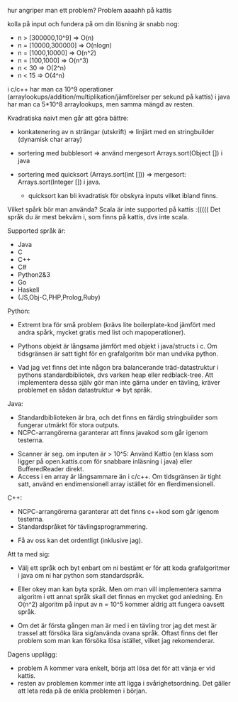 hur angriper man ett problem?
Problem aaaahh på kattis


kolla på input och fundera på om din lösning är snabb nog:

* n > [300000,10^9] => O(n)
* n = [10000,300000] => O(nlogn)
* n = [1000,10000] => O(n^2)
* n = [100,1000] => O(n^3)
* n < 30 => O(2^n)
* n < 15 => O(4^n)

i c/c++ har man ca 10^9 operationer (arraylookups/addition/multiplikation/jämförelser per sekund på kattis)
i java har man ca 5*10^8 arraylookups, men samma mängd av resten.

Kvadratiska naivt men går att göra bättre:

* konkatenering av n strängar (utskrift) => linjärt med en stringbuilder (dynamisk char array)

* sortering med bubblesort => använd mergesort Arrays.sort(Object []) i java

* sortering med quicksort (Arrays.sort(int [])) => mergesort: Arrays.sort(Integer []) i java.
	 * quicksort kan bli kvadratisk för obskyra inputs vilket ibland finns.

Vilket spårk bör man använda?
Scala är inte supported på kattis :(((((
Det språk du är mest bekväm i, som finns på kattis, dvs inte scala.

Supported språk är:

- Java
- C
- C++
- C#
- Python2&3
- Go
- Haskell
- (JS,Obj-C,PHP,Prolog,Ruby)

Python:

+ Extremt bra för små problem (krävs lite boilerplate-kod jämfört med andra spårk, mycket gratis med list och mapoperationer).

- Pythons objekt är långsama jämfört med objekt i java/structs i c. Om tidsgränsen är satt tight för en grafalgoritm bör man undvika python.

- Vad jag vet finns det inte någon bra balancerande träd-datastruktur i pythons standardbibliotek, dvs varken heap eller redblack-tree. Att implementera dessa själv gör man inte gärna under en tävling, kräver problemet en sådan datastruktur => byt språk.

Java:

+ Standardbiblioteken är bra, och det finns en färdig stringbuilder som fungerar utmärkt för stora outputs.
+ NCPC-arrangörerna garanterar att finns javakod som går igenom testerna.

- Scanner är seg. om inputen är > 10^5: Använd Kattio (en klass som ligger på open.kattis.com för snabbare inläsning i java) eller BufferedReader direkt.
- Access i en array är långsammare än i c/c++. Om tidsgränsen är tight satt, använd en endimensionell array istället för en flerdimensionell.

C++:

+ NCPC-arrangörerna garanterar att det finns c++kod som går igenom testerna.
+ Standardspråket för tävlingsprogrammering. 

- Få av oss kan det ordentligt (inklusive jag).

Att ta med sig:

* Välj ett språk och byt enbart om ni bestämt er för att koda grafalgoritmer i java om ni har python som standardspråk. 

* Eller okey man kan byta språk. Men om man vill implementera samma algoritm i ett annat språk skall det finnas en mycket god anledning. En O(n^2) algoritm på input av n = 10^5 kommer aldrig att fungera oavsett språk.

* Om det är första gången man är med i en tävling tror jag det mest är trassel att försöka lära sig/använda ovana språk. Oftast finns det fler problem som man kan försöka lösa istället, vilket jag rekomenderar.

Dagens upplägg:

* problem A kommer vara enkelt, börja att lösa det för att vänja er vid kattis.
* resten av problemen kommer inte att ligga i svårighetsordning. Det gäller att leta reda på de enkla problemen i början.
